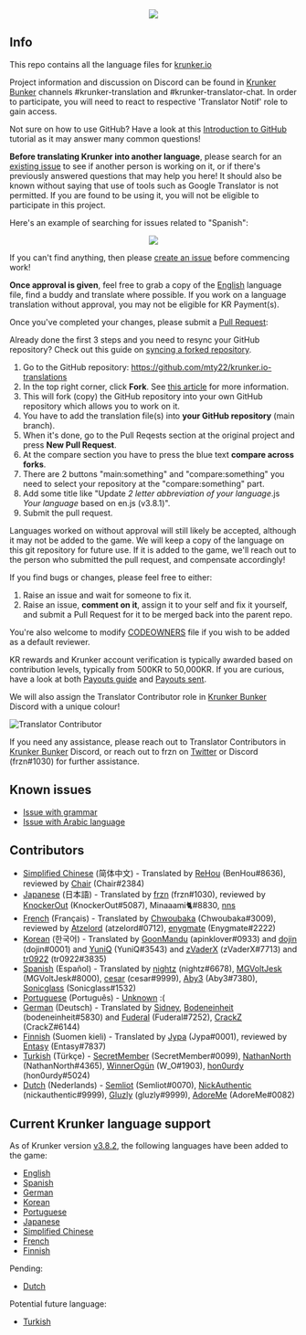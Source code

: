 <div align="center">
<a href="https://krunker.io" target="_blank"><img src="https://c8.idle.host/img/Translation_Projekt.png"></a>
<br>
</div>


Info
------

This repo contains all the language files for [krunker.io](https://krunker.io)

Project information and discussion on Discord can be found in [Krunker Bunker](https://discord.gg/krunker) channels #krunker-translation and #krunker-translator-chat. In order to participate, you will need to react to respective 'Translator Notif' role to gain access.

Not sure on how to use GitHub? Have a look at this [Introduction to GitHub](https://lab.github.com/githubtraining/introduction-to-github) tutorial as it may answer many common questions!

**Before translating Krunker into another language**, please search for an [existing issue](https://github.com/mty22/krunker.io-translations/issues) to see if another person is working on it, or if there's previously answered questions that may help you here! It should also be known without saying that use of tools such as Google Translator is not permitted. If you are found to be using it, you will not be eligible to participate in this project.

Here's an example of searching for issues related to "Spanish":

<div align="center">
<a href="https://github.com/mty22/krunker.io-translations/issues?q=Spanish" target="_blank"><img src="https://c8.idle.host/img/github-search-feature.jpg"></a>
<br>
</div>

If you can't find anything, then please [create an issue](https://github.com/mty22/krunker.io-translations/issues/new) before commencing work!

**Once approval is given**, feel free to grab a copy of the [English](https://github.com/mty22/krunker.io-translations/blob/main/en.js) language file, find a buddy and translate where possible. If you work on a language translation without approval, you may not be eligible for KR Payment(s).

Once you've completed your changes, please submit a [Pull Request](https://docs.github.com/en/github/collaborating-with-issues-and-pull-requests/creating-a-pull-request-from-a-fork):

Already done the first 3 steps and you need to resync your GitHub repository? Check out this guide on [syncing a forked repository](https://docs.github.com/en/github/collaborating-with-issues-and-pull-requests/syncing-a-fork).

1. Go to the GitHub repository: https://github.com/mty22/krunker.io-translations
2. In the top right corner, click **Fork**. See [this article](https://docs.github.com/en/github/getting-started-with-github/fork-a-repo) for more information.
3. This will fork (copy) the GitHub repository into your own GitHub repository which allows you to work on it.
4. You have to add the translation file(s) into **your GitHub repository** (main branch).
5. When it's done, go to the Pull Reqests section at the original project and press **New Pull Request**.
6. At the compare section you have to press the blue text **compare across forks**.
7. There are 2 buttons "main:something" and "compare:something" you need to select your repository at the "compare:something" part.
8. Add some title like "Update *2 letter abbreviation of your language*.js *Your language* based on en.js (v3.8.1)".
9. Submit the pull request.

Languages worked on without approval will still likely be accepted, although it may not be added to the game. We will keep a copy of the language on this git repository for future use. If it is added to the game, we'll reach out to the person who submitted the pull request, and compensate accordingly!

If you find bugs or changes, please feel free to either:

 1) Raise an issue and wait for someone to fix it.
 2) Raise an issue, **comment on it**, assign it to your self and fix it yourself, and submit a Pull Request for it to be merged back into the parent repo.

You're also welcome to modify [CODEOWNERS](https://github.com/mty22/krunker.io-translations/blob/main/CODEOWNERS) file if you wish to be added as a default reviewer.

KR rewards and Krunker account verification is typically awarded based on contribution levels, typically from 500KR to 50,000KR. If you are curious, have a look at both [Payouts guide](https://github.com/mty22/krunker.io-translations/blob/main/kr_payment_guide.txt) and [Payouts sent](https://github.com/mty22/krunker.io-translations/blob/main/kr_payouts.csv).

We will also assign the Translator Contributor role in [Krunker Bunker](https://discord.gg/krunker) Discord with a unique colour!

![Translator Contributor](https://c8.idle.host/img/kb-translator-role.png)

If you need any assistance, please reach out to Translator Contributors in [Krunker Bunker](https://discord.gg/krunker) Discord, or reach out to frzn on [Twitter](https://twitter.com/frznmatt) or Discord (frzn#1030) for further assistance.


Known issues
------
- [Issue with grammar](https://github.com/mty22/Krunker-Languages/issues/1)
- [Issue with Arabic language](https://github.com/mty22/krunker.io-translations/issues/2)



Contributors
------
- [Simplified Chinese](https://github.com/mty22/krunker.io-translations/blob/main/zh.js) (简体中文) - Translated by [ReHou](https://krunker.io/social.html?p=profile&q=ReHou) (BenHou#8636), reviewed by [Chair](https://krunker.io/social.html?p=profile&q=AnimeWeebTrash) (Chair#2384)
- [Japanese](https://github.com/mty22/krunker.io-translations/blob/main/jp.js) (日本語) - Translated by [frzn](https://krunker.io/social.html?p=frzn) (frzn#1030), reviewed by [KnockerOut](https://krunker.io/social.html?p=profile&q=KnockerOut) (KnockerOut#5087), Minaaami🐈#8830, [nns](https://krunker.io/social.html?p=profile&q=nns__Twitch)
- [French](https://github.com/mty22/krunker.io-translations/blob/main/fr.js) (Français) - Translated by [Chwoubaka](https://krunker.io/social.html?p=Chwoubaka) (Chwoubaka#3009), reviewed by [Atzelord](https://krunker.io/social.html?p=profile&q=Atzelord) (atzelord#0712), [enygmate](https://krunker.io/social.html?p=enygmate) (Enygmate#2222)
- [Korean](https://github.com/mty22/krunker.io-translations/blob/main/kr.js) (한국어) - Translated by [GoonMandu](https://krunker.io/social.html?p=GoonMandu) (apinklover#0933) and [dojin](https://krunker.io/social.html?p=profile&q=dojin.) (dojin#0001) and [YuniQ](https://krunker.io/social.html?p=profile&q=YuniQ) (YuniQ#3543) and [zVaderX](https://krunker.io/social.html?p=profile&q=zVaderX) (zVaderX#7713) and [tr0922](https://krunker.io/social.html?p=profile&q=tr0922) (tr0922#3835)
- [Spanish](https://github.com/mty22/krunker.io-translations/blob/main/es.js) (Español) - Translated by [nightz](https://krunker.io/social.html?p=profile&q=xlNightmare) (nightz#6678),  [MGVoltJesk](https://krunker.io/social.html?p=profile&q=MGVoltJesk) (MGVoltJesk#8000), [cesar](https://krunker.io/social.html?p=profile&q=AMOLAPIJA) (cesar#9999), [Aby3](https://krunker.io/social.html?p=profile&q=Aby3) (Aby3#7380), [Sonicglass](https://krunker.io/social.html?p=profile&q=Sonicglass) (Sonicglass#1532)
- [Portuguese](https://github.com/mty22/krunker.io-translations/blob/main/pr.js) (Português) - [Unknown](https://c8.idle.host/sadpepe.png) :(
- [German](https://github.com/mty22/krunker.io-translations/blob/main/de.js) (Deutsch) - Translated by [Sidney](https://krunker.io/social.html?p=profile&q=Sidney), [Bodeneinheit](https://krunker.io/social.html?p=profile&q=Bodeneinheit) (bodeneinheit#5830) and [Fuderal](https://krunker.io/social.html?p=profile&q=zzzrobinzzz) (Fuderal#7252), [CrackZ](https://krunker.io/social.html?p=profile&q=CrackZ) (CrackZ#6144)
- [Finnish](https://github.com/mty22/krunker.io-translations/blob/main/fi.js) (Suomen kieli) - Translated by [Jypa](https://krunker.io/social.html?p=profile&q=Jypa) (Jypa#0001), reviewed by [Entasy](https://krunker.io/social.html?p=profile&q=Entasy) (Entasy#7837)
- [Turkish](https://github.com/mty22/krunker.io-translations/blob/main/tr.js) (Türkçe) - [SecretMember](https://krunker.io/social.html?p=profile&q=SecretMember) (SecretMember#0099), [NathanNorth](https://krunker.io/social.html?p=profile&q=Axima) (NathanNorth#4365), [WinnerOgün](https://krunker.io/social.html?p=profile&q=Winner_Ogün) (W_O#1903), [hon0urdy](https://krunker.io/social.html?p=profile&q=onurongunnn) (hon0urdy#5024)
- [Dutch](https://github.com/mty22/krunker.io-translations/blob/main/fi.js) (Nederlands) - [Semliot](https://krunker.io/social.html?p=profile&q=Semliot) (Semliot#0070), [NickAuthentic](https://krunker.io/social.html?p=profile&q=NickAuthentic) (nickauthentic#9999), [Gluzly](https://krunker.io/social.html?p=profile&q=Gluzly) (gluzly#9999), [AdoreMe](https://krunker.io/social.html?p=profile&q=AdoreMe) (AdoreMe#0082)


Current Krunker language support
------

As of Krunker version [v3.8.2](https://krunker.io/docs/versions.txt), the following languages have been added to the game:

- [English](https://github.com/mty22/krunker.io-translations/blob/main/en.js)
- [Spanish](https://github.com/mty22/krunker.io-translations/blob/main/es.js)
- [German](https://github.com/mty22/krunker.io-translations/blob/main/de.js)
- [Korean](https://github.com/mty22/krunker.io-translations/blob/main/kr.js)
- [Portuguese](https://github.com/mty22/krunker.io-translations/blob/main/pr.js)
- [Japanese](https://github.com/mty22/krunker.io-translations/blob/main/jp.js)
- [Simplified Chinese](https://github.com/mty22/krunker.io-translations/blob/main/zh.js)
- [French](https://github.com/mty22/krunker.io-translations/blob/main/fr.js)
- [Finnish](https://github.com/mty22/krunker.io-translations/blob/main/fi.js)

Pending:

- [Dutch](https://github.com/mty22/krunker.io-translations/blob/main/nl.js)

Potential future language:

- [Turkish](https://github.com/mty22/krunker.io-translations/blob/main/tr.js)

